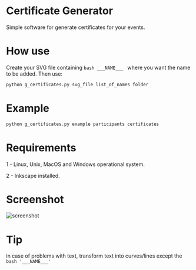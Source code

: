 Certificate Generator
====================

Simple software for generate certificates for your events.


How use
========
Create your SVG file containing ```bash ___NAME___ ``` where you want the name to be added.
Then use:
```bash
python g_certificates.py svg_file list_of_names folder
```

Example
========
```bash
python g_certificates.py example participants certificates
```

Requirements
========
1 - Linux, Unix, MacOS and Windows operational system.

2 - Inkscape installed.

Screenshot
========

![screenshot](http://i.imgur.com/O9yDYGF.png)

Tip
========
in case of problems with text, transform text into curves/lines except the ```bash '___NAME___' ```
